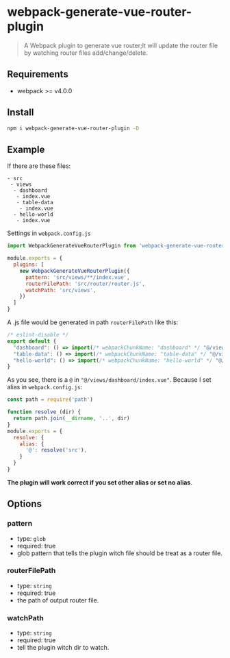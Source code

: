 # webpack-generate-vue-router-plugin
> A Webpack plugin to generate vue router;It will update the router file by watching router files add/change/delete.

## Requirements
- webpack >= v4.0.0

## Install
```bash
npm i webpack-generate-vue-router-plugin -D
```

## Example
If there are these files:
```
- src
 - views
  - dashboard
   - index.vue
   - table-data
    - index.vue
  - hello-world
   - index.vue
```

Settings in `webpack.config.js`
```js
import WebpackGenerateVueRouterPlugin from 'webpack-generate-vue-router-plugin'

module.exports = {
  plugins: [
    new WebpackGenerateVueRouterPlugin({
      pattern: 'src/views/**/index.vue',
      routerFilePath: 'src/router/router.js',
      watchPath: 'src/views',
    })
  ]
}
```

A .js file would be generated in path `routerFilePath` like this:
```js
/* eslint-disable */
export default {
  "dashboard": () => import(/* webpackChunkName: "dashboard" */ "@/views/dashboard/index.vue"),
  "table-data": () => import(/* webpackChunkName: "table-data" */ "@/views/dashboard/table-data/index.vue"),
  "hello-world": () => import(/* webpackChunkName: "hello-world" */ "@/views/hello-world/index.vue")
}
```

As you see, there is a `@` in `"@/views/dashboard/index.vue"`. Because I set alias in `webpack.config.js`:
```js
const path = require('path')

function resolve (dir) {
  return path.join(__dirname, '..', dir)
}
module.exports = {
  resolve: {
    alias: {
      '@': resolve('src'),
    }
  }
}
```

**The plugin will work correct if you set other alias or set no alias**.

## Options

### pattern

- type: `glob`
- required: true
- glob pattern that tells the plugin witch file should be treat as a router file.

### routerFilePath
- type: `string`
- required: true
- the path of output router file.

### watchPath
- type: `string`
- required: true
- tell the plugin witch dir to watch.

